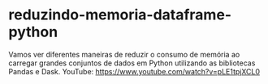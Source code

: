 # reduzindo-memoria-dataframe-python
Vamos ver diferentes maneiras de reduzir o consumo de memória ao carregar grandes conjuntos de dados em Python utilizando as bibliotecas  Pandas e Dask. 
YouTube: https://www.youtube.com/watch?v=pLE1tpjXCL0
